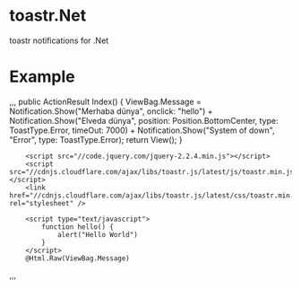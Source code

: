# toastr.Net
toastr notifications for .Net


# Example
,,,
        public ActionResult Index()
        {
            ViewBag.Message =
                Notification.Show("Merhaba dünya", onclick: "hello") +
                Notification.Show("Elveda dünya", position: Position.BottomCenter, type: ToastType.Error, timeOut: 7000) +
                Notification.Show("System of down", "Error", type: ToastType.Error);
            return View();
        }
        
        
        
        <script src="//code.jquery.com/jquery-2.2.4.min.js"></script>
        <script src="//cdnjs.cloudflare.com/ajax/libs/toastr.js/latest/js/toastr.min.js"></script>
        <link href="//cdnjs.cloudflare.com/ajax/libs/toastr.js/latest/css/toastr.min.css" rel="stylesheet" />
        
        <script type="text/javascript">
            function hello() {
                alert("Hello World")
            }
        </script>
        @Html.Raw(ViewBag.Message)

,,,


